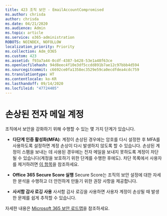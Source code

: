 ```yaml
---
title: 423 조직 보안 - EmailAccountCompromised
ms.author: chrisda
author: chrisda
ms.date: 04/21/2020
ms.audience: Admin
ms.topic: article
ms.service: o365-administration
ROBOTS: NOINDEX, NOFOLLOW
localization_priority: Priority
ms.collection: Adm_O365
ms.custom: 423
ms.assetid: f93a7a44-0cdf-4387-b428-53e1a48f63ce
ms.openlocfilehash: 94d8eec4f10e3df5ccdd891b7ae12c97bbb4d594
ms.sourcegitcommit: c6692ce0fa1358ec3529e59ca0ecdfdea4cdc759
ms.translationtype: HT
ms.contentlocale: ko-KR
ms.lasthandoff: 09/14/2020
ms.locfileid: "47724405"
---
```

# <a name="compromised-email-accounts"></a>손상된 전자 메일 계정

조직에서 보안을 강화하기 위해 수행할 수 있는 몇 가지 단계가 있습니다.

- **다단계 인증 활성화(MFA)**: 계정이 손상된 경우에는 암호를 다시 설정한 후 MFA를 사용하도록 설정하면 계정 손상이 다시 발생하지 않도록 할 수 있습니다. 손상된 계정이 스팸을 보내는 데 사용된 경우에는 전자 메일을 보내지 못하도록 계정이 차단될 수 있습니다(계정을 보호하기 위한 단계를 수행한 후에도). 차단 목록에서 사용자를 제거하려면 [이 항목](https://technet.microsoft.com/library/ms.exch.eac.actioncenter.aspx)을 참조하세요.

- **Office 365 Secure Score 실행** Secure Score는 조직의 보안 설정에 대한 자세한 분석을 수행하고 더 안전하게 만들기 위한 권장 사항을 제공합니다.

- **사서함 감사 로깅 사용** 사서함 감사 로깅을 사용하면 사용자 계정이 손상될 때 발생한 문제를 쉽게 추적할 수 있습니다.

자세한 내용은 [Microsoft 365 보안 로드맵](https://docs.microsoft.com/microsoft-365/security/office-365-security/security-roadmap)을 참조하세요.
